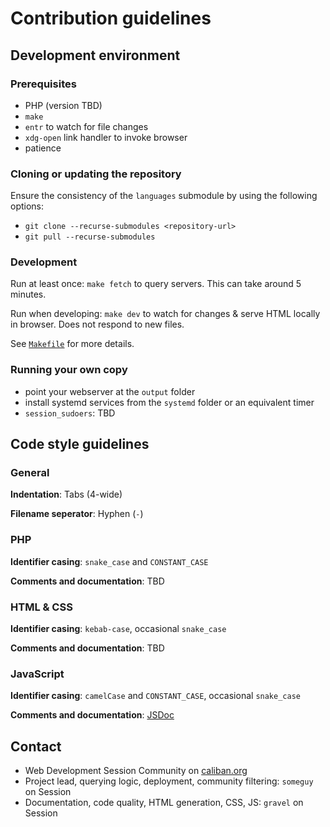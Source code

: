 # Contribution guidelines

## Development environment

### Prerequisites

- PHP (version TBD)
- `make`
- `entr` to watch for file changes
- `xdg-open` link handler to invoke browser
- patience

### Cloning or updating the repository

Ensure the consistency of the `languages` submodule by using the following options:

- `git clone --recurse-submodules <repository-url>`
- `git pull --recurse-submodules`

### Development

Run at least once: `make fetch` to query servers. This can take around 5 minutes.

Run when developing: `make dev` to watch for changes & serve HTML locally in browser.
Does not respond to new files.

See [`Makefile`](Makefile) for more details.

### Running your own copy

- point your webserver at the `output` folder
- install systemd services from the `systemd` folder or an equivalent timer
- `session_sudoers`: TBD

## Code style guidelines

### General

**Indentation**: Tabs (4-wide)

**Filename seperator**: Hyphen (`-`)

### PHP

**Identifier casing**: `snake_case` and `CONSTANT_CASE`

**Comments and documentation**: TBD

### HTML & CSS

**Identifier casing**: `kebab-case`, occasional `snake_case`

**Comments and documentation**: TBD

### JavaScript

**Identifier casing**: `camelCase` and `CONSTANT_CASE`, occasional `snake_case`

**Comments and documentation**: [JSDoc](https://jsdoc.app/)

## Contact

- Web Development Session Community on [caliban.org](https://sog.caliban.org/)
- Project lead, querying logic, deployment, community filtering: `someguy` on Session
- Documentation, code quality, HTML generation, CSS, JS: `gravel` on Session
